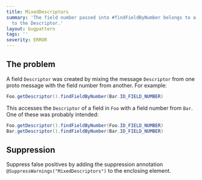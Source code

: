 ```yaml
---
title: MixedDescriptors
summary: 'The field number passed into #findFieldByNumber belongs to a different proto
  to the Descriptor.'
layout: bugpattern
tags: ''
severity: ERROR
---
```


<!--
*** AUTO-GENERATED, DO NOT MODIFY ***
To make changes, edit the @BugPattern annotation or the explanation in docs/bugpattern.
-->


## The problem
A field `Descriptor` was created by mixing the message `Descriptor` from one
proto message with the field number from another. For example:

```java
Foo.getDescriptor().findFieldByNumber(Bar.ID_FIELD_NUMBER)
```

This accesses the `Descriptor` of a field in `Foo` with a field number from
`Bar`. One of these was probably intended:

```java
Foo.getDescriptor().findFieldByNumber(Foo.ID_FIELD_NUMBER)
Bar.getDescriptor().findFieldByNumber(Bar.ID_FIELD_NUMBER)
```

## Suppression
Suppress false positives by adding the suppression annotation `@SuppressWarnings("MixedDescriptors")` to the enclosing element.
